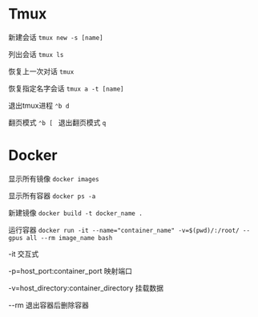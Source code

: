 # Tmux

新建会话 `tmux new -s [name]`

列出会话 `tmux ls`

恢复上一次对话 `tmux`

恢复指定名字会话 `tmux a -t [name]`

退出tmux进程 `⌃b d`

翻页模式 `⌃b [ ` 退出翻页模式 `q`

# Docker

显示所有镜像  `docker images`

显示所有容器 `docker ps -a`

新建镜像 `docker build -t docker_name .`

运行容器 `docker run -it --name="container_name" -v=$(pwd)/:/root/ --gpus all --rm image_name bash`

-it 交互式

-p=host_port:container_port 映射端口

-v=host_directory:container_directory 挂载数据

--rm 退出容器后删除容器
